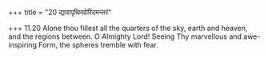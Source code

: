 +++
title = "20 द्यावापृथिव्योरिदमन्तरं"

+++
11.20 Alone thou fillest all the quarters of the sky, earth and heaven,
and the regions between. O Almighty Lord! Seeing Thy marvellous and
awe-inspiring Form, the spheres tremble with fear.
